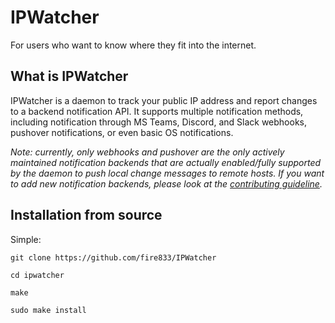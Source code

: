 # IPWatcher

For users who want to know where they fit into the internet.

## What is IPWatcher
IPWatcher is a daemon to track your public IP address and report changes to a backend notification API. It supports multiple notification methods, including notification through MS Teams, Discord, and Slack webhooks, pushover notifications, or even basic OS notifications. 

_Note: currently, only webhooks and pushover are the only actively maintained notification backends that are actually enabled/fully supported by the daemon to push local change messages to remote hosts. If you want to add new notification backends, please look at the [contributing guideline](CONTRIBUTING.md)._

## Installation from source

Simple:

```
git clone https://github.com/fire833/IPWatcher

cd ipwatcher

make

sudo make install
```